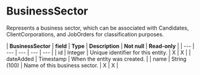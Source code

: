 # BusinessSector

Represents a business sector, which can be associated with Candidates, ClientCorporations, and JobOrders for classification purposes.

| **BusinessSector** | **field** | **Type** | **Description** | **Not null** | **Read-only** |
| --- | --- | --- | --- | --- |
| id | Integer | Unique identifier for this entity. | X | X |
| dateAdded | Timestamp | When the entity was created. |
| name | String (100) | Name of this business sector. | X | X |